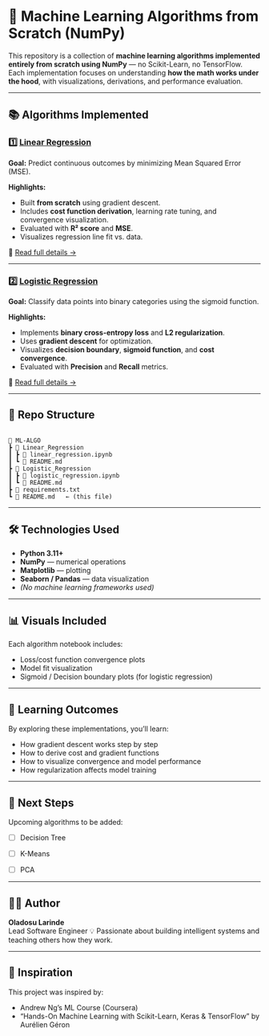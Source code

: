 # 🧮 Machine Learning Algorithms from Scratch (NumPy)

This repository is a collection of **machine learning algorithms implemented entirely from scratch using NumPy** — no Scikit-Learn, no TensorFlow.  
Each implementation focuses on understanding **how the math works under the hood**, with visualizations, derivations, and performance evaluation.

---

## 📚 Algorithms Implemented

### 1️⃣ [Linear Regression](./linear_regression/)
**Goal:** Predict continuous outcomes by minimizing Mean Squared Error (MSE).

**Highlights:**
- Built **from scratch** using gradient descent.  
- Includes **cost function derivation**, learning rate tuning, and convergence visualization.  
- Evaluated with **R² score** and **MSE**.  
- Visualizes regression line fit vs. data.

📘 [Read full details →](./linear_regression/readme.md)

---

### 2️⃣ [Logistic Regression](./logistic_regression/)
**Goal:** Classify data points into binary categories using the sigmoid function.

**Highlights:**
- Implements **binary cross-entropy loss** and **L2 regularization**.  
- Uses **gradient descent** for optimization.  
- Visualizes **decision boundary**, **sigmoid function**, and **cost convergence**.  
- Evaluated with **Precision** and **Recall** metrics.

📘 [Read full details →](./logistic_regression/readme.md)

---

## 🧩 Repo Structure

```

📂 ML-ALGO
┣ 📁 Linear_Regression
┃ ┣ 📜 linear_regression.ipynb
┃ ┗ 📜 README.md
┣ 📁 Logistic_Regression
┃ ┣ 📜 logistic_regression.ipynb
┃ ┗ 📜 README.md
┣ 📜 requirements.txt
┗ 📜 README.md   ← (this file)

```

---

## 🛠️ Technologies Used
- **Python 3.11+**
- **NumPy** — numerical operations  
- **Matplotlib** — plotting  
- **Seaborn / Pandas** — data visualization  
- *(No machine learning frameworks used)*  

---

## 📊 Visuals Included
Each algorithm notebook includes:
- Loss/cost function convergence plots  
- Model fit visualization  
- Sigmoid / Decision boundary plots (for logistic regression)

---

## 🔬 Learning Outcomes
By exploring these implementations, you’ll learn:
- How gradient descent works step by step  
- How to derive cost and gradient functions  
- How to visualize convergence and model performance  
- How regularization affects model training  

---

## 🌱 Next Steps
Upcoming algorithms to be added:
- [ ] Decision Tree
- [ ] K-Means 
- [ ] PCA  


---

## 🧑‍💻 Author
**Oladosu Larinde**  
Lead Software Engineer
💡 Passionate about building intelligent systems and teaching others how they work.

---

## 🌟 Inspiration
This project was inspired by:
- Andrew Ng’s ML Course (Coursera)  
- “Hands-On Machine Learning with Scikit-Learn, Keras & TensorFlow” by Aurélien Géron
